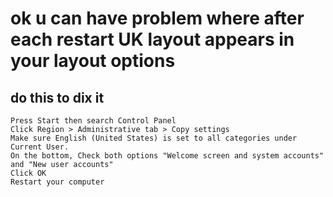 # ok u can have problem where after each restart UK layout appears in your layout options
## do this to dix it
```
Press Start then search Control Panel
Click Region > Administrative tab > Copy settings
Make sure English (United States) is set to all categories under Current User.
On the bottom, Check both options "Welcome screen and system accounts" and "New user accounts"
Click OK
Restart your computer
```
